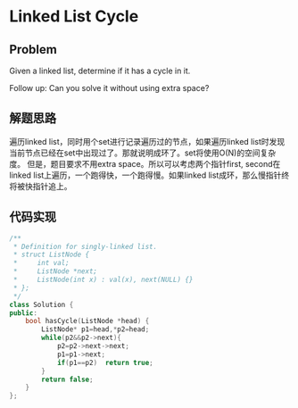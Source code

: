 # Linked List Cycle
## Problem
Given a linked list, determine if it has a cycle in it.

Follow up:
Can you solve it without using extra space?

## 解题思路
遍历linked list，同时用个set进行记录遍历过的节点，如果遍历linked list时发现当前节点已经在set中出现过了。那就说明成环了。set将使用O(N)的空间复杂度。
 但是，题目要求不用extra space。所以可以考虑两个指针first, second在linked list上遍历，一个跑得快，一个跑得慢。如果linked list成环，那么慢指针终将被快指针追上。
## 代码实现
```C++
/**
 * Definition for singly-linked list.
 * struct ListNode {
 *     int val;
 *     ListNode *next;
 *     ListNode(int x) : val(x), next(NULL) {}
 * };
 */
class Solution {
public:
    bool hasCycle(ListNode *head) {
        ListNode* p1=head,*p2=head;
        while(p2&&p2->next){
            p2=p2->next->next;
            p1=p1->next;
            if(p1==p2)  return true;
        }
        return false;
    }
};
```
